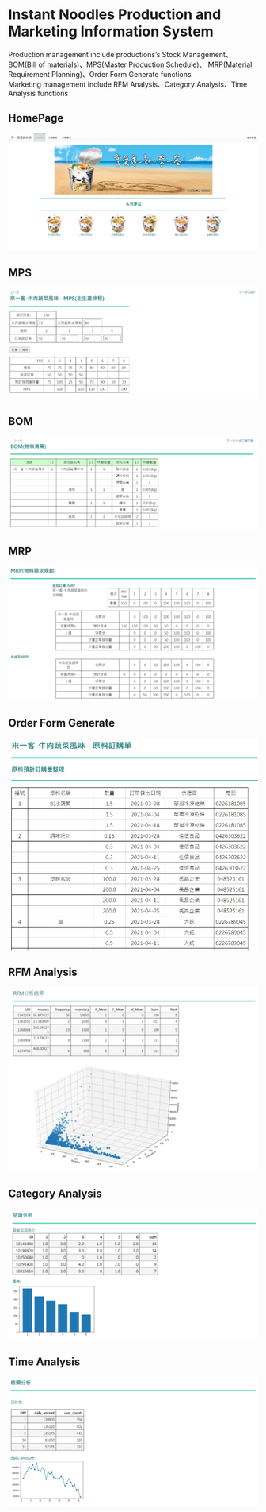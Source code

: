# Instant Noodles Production and Marketing Information System
Production management include productions’s Stock Management、BOM(Bill of materials)、MPS(Master Production Schedule)、
MRP(Material Requirement Planning)、Order Form Generate functions
<br>
Marketing management include RFM Analysis、Category Analysis、Time Analysis functions
## HomePage
![](https://github.com/106306028/pmweb/blob/master/demo/homepage.jpg)
## MPS
![](https://github.com/106306028/pmweb/blob/master/demo/mps.jpg)
## BOM
![](https://github.com/106306028/pmweb/blob/master/demo/bom.jpg)
## MRP
![]()![](https://github.com/106306028/pmweb/blob/master/demo/mrp.jpg)
## Order Form Generate
![](https://github.com/106306028/pmweb/blob/master/demo/order.jpg)
## RFM Analysis
![](https://github.com/106306028/pmweb/blob/master/demo/RFM%20analysis.jpg)
## Category Analysis
![](https://github.com/106306028/pmweb/blob/master/demo/category%20analysis.jpg)
## Time Analysis
![](https://github.com/106306028/pmweb/blob/master/demo/time%20analysis.jpg)
